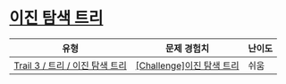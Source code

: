 # [이진 탐색 트리](https://https://en.codetree.ai/trails/complete/curated-cards/challenge-bst-concept)

|유형|문제 경험치|난이도|
|---|---|---|
|[Trail 3 / 트리 / 이진 탐색 트리](https://https://en.codetree.ai/trail-info/novice-high/)|[[Challenge]이진 탐색 트리](https://https://en.codetree.ai/trails/complete/curated-cards/challenge-bst-concept/)|쉬움|

